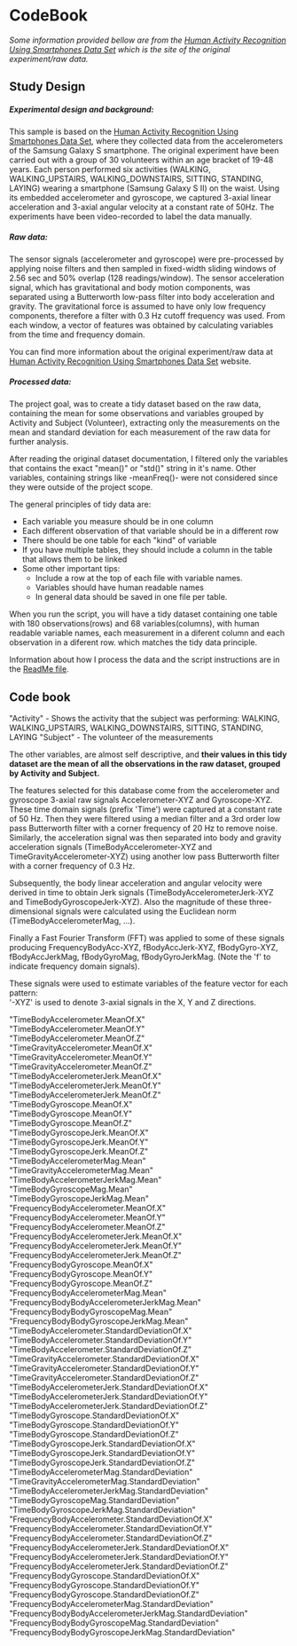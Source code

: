 # CodeBook

_Some information provided bellow are from the [Human Activity Recognition Using Smartphones Data Set](http://archive.ics.uci.edu/ml/datasets/Human+Activity+Recognition+Using+Smartphones) which is the site of the original experiment/raw data._

## Study Design
##### Experimental design and background:
This sample is based on the [Human Activity Recognition Using Smartphones Data Set](http://archive.ics.uci.edu/ml/datasets/Human+Activity+Recognition+Using+Smartphones), where they collected data from the accelerometers of the Samsung Galaxy S smartphone. The original experiment have been carried out with a group of 30 volunteers within an age bracket of 19-48 years. Each person performed six activities (WALKING, WALKING_UPSTAIRS, WALKING_DOWNSTAIRS, SITTING, STANDING, LAYING) wearing a smartphone (Samsung Galaxy S II) on the waist. Using its embedded accelerometer and gyroscope, we captured 3-axial linear acceleration and 3-axial angular velocity at a constant rate of 50Hz. The experiments have been video-recorded to label the data manually.

##### Raw data:
The sensor signals (accelerometer and gyroscope) were pre-processed by applying noise filters and then sampled in fixed-width sliding windows of 2.56 sec and 50% overlap (128 readings/window). The sensor acceleration signal, which has gravitational and body motion components, was separated using a Butterworth low-pass filter into body acceleration and gravity. The gravitational force is assumed to have only low frequency components, therefore a filter with 0.3 Hz cutoff frequency was used. From each window, a vector of features was obtained by calculating variables from the time and frequency domain.

You can find more information about the original experiment/raw data at [Human Activity Recognition Using Smartphones Data Set](http://archive.ics.uci.edu/ml/datasets/Human+Activity+Recognition+Using+Smartphones) website. 

##### Processed data:
The project goal, was to create a tidy dataset based on the raw data, containing the mean for some observations and variables grouped by Activity and Subject (Volunteer), extracting only the measurements on the mean and standard deviation for each measurement of the raw data for further analysis.

After reading the original dataset documentation, I filtered only the variables that contains the exact "mean()" or "std()" string in it's name. Other variables, containing strings like -meanFreq()- were not considered since they were outside of the project scope. 

The general principles of tidy data are:  
* Each variable you measure should be in one column
* Each different observation of that variable should be in a different row
* There should be one table for each "kind" of variable
* If you have multiple tables, they should include a column in the table that allows them to be linked
* Some other important tips:
	* Include a row at the top of each file with variable names.
	* Variables should have human readable names
	* In general data should be saved in one file per table.

When you run the script, you will have a tidy dataset containing one table with 180 observations(rows) and 68 variables(columns), with human readable variable names, each measurement in a diferent column and each observation in a diferent row. which matches the tidy data principle.

Information about how I process the data and the script instructions are in the [ReadMe file](https://github.com/ibombonato/coursera-getdata-project).

## Code book
"Activity" - Shows the activity that the subject was performing: WALKING, WALKING_UPSTAIRS, WALKING_DOWNSTAIRS, SITTING, STANDING, LAYING
"Subject" - The volunteer of the measurements

The other variables, are almost self descriptive, and __their values in this tidy dataset are the mean of all the observations in the raw dataset, grouped by Activity and Subject.__

The features selected for this database come from the accelerometer and gyroscope 3-axial raw signals Accelerometer-XYZ and Gyroscope-XYZ. These time domain signals (prefix 'Time') were captured at a constant rate of 50 Hz. Then they were filtered using a median filter and a 3rd order low pass Butterworth filter with a corner frequency of 20 Hz to remove noise. Similarly, the acceleration signal was then separated into body and gravity acceleration signals (TimeBodyAccelerometer-XYZ and TimeGravityAccelerometer-XYZ) using another low pass Butterworth filter with a corner frequency of 0.3 Hz. 

Subsequently, the body linear acceleration and angular velocity were derived in time to obtain Jerk signals (TimeBodyAccelerometerJerk-XYZ and TimeBodyGyroscopeJerk-XYZ). Also the magnitude of these three-dimensional signals were calculated using the Euclidean norm (TimeBodyAccelerometerMag, ...). 

Finally a Fast Fourier Transform (FFT) was applied to some of these signals producing FrequencyBodyAcc-XYZ, fBodyAccJerk-XYZ, fBodyGyro-XYZ, fBodyAccJerkMag, fBodyGyroMag, fBodyGyroJerkMag. (Note the 'f' to indicate frequency domain signals). 

These signals were used to estimate variables of the feature vector for each pattern:  
'-XYZ' is used to denote 3-axial signals in the X, Y and Z directions.

"TimeBodyAccelerometer.MeanOf.X"                         
"TimeBodyAccelerometer.MeanOf.Y"                         
"TimeBodyAccelerometer.MeanOf.Z"                         
"TimeGravityAccelerometer.MeanOf.X"                      
"TimeGravityAccelerometer.MeanOf.Y"                      
"TimeGravityAccelerometer.MeanOf.Z"                      
"TimeBodyAccelerometerJerk.MeanOf.X"                     
"TimeBodyAccelerometerJerk.MeanOf.Y"                     
"TimeBodyAccelerometerJerk.MeanOf.Z"                     
"TimeBodyGyroscope.MeanOf.X"                             
"TimeBodyGyroscope.MeanOf.Y"                             
"TimeBodyGyroscope.MeanOf.Z"                             
"TimeBodyGyroscopeJerk.MeanOf.X"                         
"TimeBodyGyroscopeJerk.MeanOf.Y"                         
"TimeBodyGyroscopeJerk.MeanOf.Z"                         
"TimeBodyAccelerometerMag.Mean"                          
"TimeGravityAccelerometerMag.Mean"                       
"TimeBodyAccelerometerJerkMag.Mean"                      
"TimeBodyGyroscopeMag.Mean"                              
"TimeBodyGyroscopeJerkMag.Mean"                          
"FrequencyBodyAccelerometer.MeanOf.X"                    
"FrequencyBodyAccelerometer.MeanOf.Y"                    
"FrequencyBodyAccelerometer.MeanOf.Z"                    
"FrequencyBodyAccelerometerJerk.MeanOf.X"                
"FrequencyBodyAccelerometerJerk.MeanOf.Y"                
"FrequencyBodyAccelerometerJerk.MeanOf.Z"                
"FrequencyBodyGyroscope.MeanOf.X"                        
"FrequencyBodyGyroscope.MeanOf.Y"                        
"FrequencyBodyGyroscope.MeanOf.Z"                        
"FrequencyBodyAccelerometerMag.Mean"                     
"FrequencyBodyBodyAccelerometerJerkMag.Mean"             
"FrequencyBodyBodyGyroscopeMag.Mean"                     
"FrequencyBodyBodyGyroscopeJerkMag.Mean"                 
"TimeBodyAccelerometer.StandardDeviationOf.X"            
"TimeBodyAccelerometer.StandardDeviationOf.Y"            
"TimeBodyAccelerometer.StandardDeviationOf.Z"            
"TimeGravityAccelerometer.StandardDeviationOf.X"         
"TimeGravityAccelerometer.StandardDeviationOf.Y"         
"TimeGravityAccelerometer.StandardDeviationOf.Z"         
"TimeBodyAccelerometerJerk.StandardDeviationOf.X"        
"TimeBodyAccelerometerJerk.StandardDeviationOf.Y"        
"TimeBodyAccelerometerJerk.StandardDeviationOf.Z"        
"TimeBodyGyroscope.StandardDeviationOf.X"                
"TimeBodyGyroscope.StandardDeviationOf.Y"                
"TimeBodyGyroscope.StandardDeviationOf.Z"                
"TimeBodyGyroscopeJerk.StandardDeviationOf.X"            
"TimeBodyGyroscopeJerk.StandardDeviationOf.Y"            
"TimeBodyGyroscopeJerk.StandardDeviationOf.Z"            
"TimeBodyAccelerometerMag.StandardDeviation"             
"TimeGravityAccelerometerMag.StandardDeviation"          
"TimeBodyAccelerometerJerkMag.StandardDeviation"         
"TimeBodyGyroscopeMag.StandardDeviation"                 
"TimeBodyGyroscopeJerkMag.StandardDeviation"             
"FrequencyBodyAccelerometer.StandardDeviationOf.X"       
"FrequencyBodyAccelerometer.StandardDeviationOf.Y"       
"FrequencyBodyAccelerometer.StandardDeviationOf.Z"       
"FrequencyBodyAccelerometerJerk.StandardDeviationOf.X"   
"FrequencyBodyAccelerometerJerk.StandardDeviationOf.Y"   
"FrequencyBodyAccelerometerJerk.StandardDeviationOf.Z"   
"FrequencyBodyGyroscope.StandardDeviationOf.X"           
"FrequencyBodyGyroscope.StandardDeviationOf.Y"           
"FrequencyBodyGyroscope.StandardDeviationOf.Z"           
"FrequencyBodyAccelerometerMag.StandardDeviation"        
"FrequencyBodyBodyAccelerometerJerkMag.StandardDeviation"
"FrequencyBodyBodyGyroscopeMag.StandardDeviation"        
"FrequencyBodyBodyGyroscopeJerkMag.StandardDeviation"    
